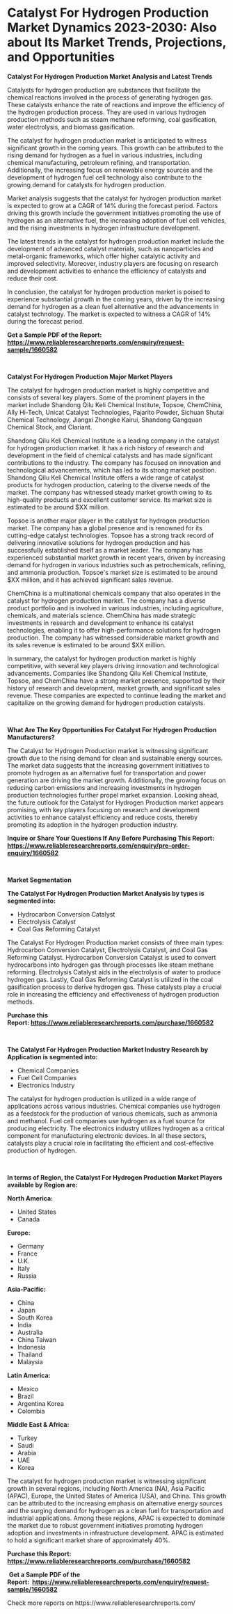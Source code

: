 <p><h1>Catalyst For Hydrogen Production Market Dynamics 2023-2030: Also about Its Market Trends, Projections, and Opportunities</h1></p><p><strong>Catalyst For Hydrogen Production Market Analysis and Latest Trends</strong></p>
<p><p>Catalysts for hydrogen production are substances that facilitate the chemical reactions involved in the process of generating hydrogen gas. These catalysts enhance the rate of reactions and improve the efficiency of the hydrogen production process. They are used in various hydrogen production methods such as steam methane reforming, coal gasification, water electrolysis, and biomass gasification.</p><p>The catalyst for hydrogen production market is anticipated to witness significant growth in the coming years. This growth can be attributed to the rising demand for hydrogen as a fuel in various industries, including chemical manufacturing, petroleum refining, and transportation. Additionally, the increasing focus on renewable energy sources and the development of hydrogen fuel cell technology also contribute to the growing demand for catalysts for hydrogen production.</p><p>Market analysis suggests that the catalyst for hydrogen production market is expected to grow at a CAGR of 14% during the forecast period. Factors driving this growth include the government initiatives promoting the use of hydrogen as an alternative fuel, the increasing adoption of fuel cell vehicles, and the rising investments in hydrogen infrastructure development.</p><p>The latest trends in the catalyst for hydrogen production market include the development of advanced catalyst materials, such as nanoparticles and metal-organic frameworks, which offer higher catalytic activity and improved selectivity. Moreover, industry players are focusing on research and development activities to enhance the efficiency of catalysts and reduce their cost.</p><p>In conclusion, the catalyst for hydrogen production market is poised to experience substantial growth in the coming years, driven by the increasing demand for hydrogen as a clean fuel alternative and the advancements in catalyst technology. The market is expected to witness a CAGR of 14% during the forecast period.</p></p>
<p><strong>Get a Sample PDF of the Report:&nbsp; <a href="https://www.reliableresearchreports.com/enquiry/request-sample/1660582">https://www.reliableresearchreports.com/enquiry/request-sample/1660582</a></strong></p>
<p>&nbsp;</p>
<p><strong>Catalyst For Hydrogen Production Major Market Players</strong></p>
<p><p>The catalyst for hydrogen production market is highly competitive and consists of several key players. Some of the prominent players in the market include Shandong Qilu Keli Chemical Institute, Topsoe, ChemChina, Ally Hi-Tech, Unicat Catalyst Technologies, Pajarito Powder, Sichuan Shutai Chemical Technology, Jiangxi Zhongke Kairui, Shandong Gangquan Chemical Stock, and Clariant.</p><p>Shandong Qilu Keli Chemical Institute is a leading company in the catalyst for hydrogen production market. It has a rich history of research and development in the field of chemical catalysts and has made significant contributions to the industry. The company has focused on innovation and technological advancements, which has led to its strong market position. Shandong Qilu Keli Chemical Institute offers a wide range of catalyst products for hydrogen production, catering to the diverse needs of the market. The company has witnessed steady market growth owing to its high-quality products and excellent customer service. Its market size is estimated to be around $XX million.</p><p>Topsoe is another major player in the catalyst for hydrogen production market. The company has a global presence and is renowned for its cutting-edge catalyst technologies. Topsoe has a strong track record of delivering innovative solutions for hydrogen production and has successfully established itself as a market leader. The company has experienced substantial market growth in recent years, driven by increasing demand for hydrogen in various industries such as petrochemicals, refining, and ammonia production. Topsoe's market size is estimated to be around $XX million, and it has achieved significant sales revenue.</p><p>ChemChina is a multinational chemicals company that also operates in the catalyst for hydrogen production market. The company has a diverse product portfolio and is involved in various industries, including agriculture, chemicals, and materials science. ChemChina has made strategic investments in research and development to enhance its catalyst technologies, enabling it to offer high-performance solutions for hydrogen production. The company has witnessed considerable market growth and its sales revenue is estimated to be around $XX million.</p><p>In summary, the catalyst for hydrogen production market is highly competitive, with several key players driving innovation and technological advancements. Companies like Shandong Qilu Keli Chemical Institute, Topsoe, and ChemChina have a strong market presence, supported by their history of research and development, market growth, and significant sales revenue. These companies are expected to continue leading the market and capitalize on the growing demand for hydrogen production catalysts.</p></p>
<p>&nbsp;</p>
<p><strong>What Are The Key Opportunities For Catalyst For Hydrogen Production Manufacturers?</strong></p>
<p><p>The Catalyst for Hydrogen Production market is witnessing significant growth due to the rising demand for clean and sustainable energy sources. The market data suggests that the increasing government initiatives to promote hydrogen as an alternative fuel for transportation and power generation are driving the market growth. Additionally, the growing focus on reducing carbon emissions and increasing investments in hydrogen production technologies further propel market expansion. Looking ahead, the future outlook for the Catalyst for Hydrogen Production market appears promising, with key players focusing on research and development activities to enhance catalyst efficiency and reduce costs, thereby promoting its adoption in the hydrogen production industry.</p></p>
<p><strong>Inquire or Share Your Questions If Any Before Purchasing This Report: <a href="https://www.reliableresearchreports.com/enquiry/pre-order-enquiry/1660582">https://www.reliableresearchreports.com/enquiry/pre-order-enquiry/1660582</a></strong></p>
<p>&nbsp;</p>
<p><strong>Market Segmentation</strong></p>
<p><strong>The Catalyst For Hydrogen Production Market Analysis by types is segmented into:</strong></p>
<p><ul><li>Hydrocarbon Conversion Catalyst</li><li>Electrolysis Catalyst</li><li>Coal Gas Reforming Catalyst</li></ul></p>
<p><p>The Catalyst For Hydrogen Production market consists of three main types: Hydrocarbon Conversion Catalyst, Electrolysis Catalyst, and Coal Gas Reforming Catalyst. Hydrocarbon Conversion Catalyst is used to convert hydrocarbons into hydrogen gas through processes like steam methane reforming. Electrolysis Catalyst aids in the electrolysis of water to produce hydrogen gas. Lastly, Coal Gas Reforming Catalyst is utilized in the coal gasification process to derive hydrogen gas. These catalysts play a crucial role in increasing the efficiency and effectiveness of hydrogen production methods.</p></p>
<p><strong>Purchase this Report:&nbsp;<a href="https://www.reliableresearchreports.com/purchase/1660582">https://www.reliableresearchreports.com/purchase/1660582</a></strong></p>
<p>&nbsp;</p>
<p><strong>The Catalyst For Hydrogen Production Market Industry Research by Application is segmented into:</strong></p>
<p><ul><li>Chemical Companies</li><li>Fuel Cell Companies</li><li>Electronics Industry</li></ul></p>
<p><p>The catalyst for hydrogen production is utilized in a wide range of applications across various industries. Chemical companies use hydrogen as a feedstock for the production of various chemicals, such as ammonia and methanol. Fuel cell companies use hydrogen as a fuel source for producing electricity. The electronics industry utilizes hydrogen as a critical component for manufacturing electronic devices. In all these sectors, catalysts play a crucial role in facilitating the efficient and cost-effective production of hydrogen.</p></p>
<p>&nbsp;</p>
<p><strong>In terms of Region, the Catalyst For Hydrogen Production Market Players available by Region are:</strong></p>
<p>
    <p> <strong> North America: </strong>
        <ul>
            <li>United States</li>
            <li>Canada</li>
        </ul>
        </p> 
    <p> <strong> Europe: </strong>
        <ul>
            <li>Germany</li>
            <li>France</li>
            <li>U.K.</li>
            <li>Italy</li>
            <li>Russia</li>
        </ul>
        </p> 
    <p> <strong> Asia-Pacific: </strong>
        <ul>
            <li>China</li>
            <li>Japan</li>
            <li>South Korea</li>
            <li>India</li>
            <li>Australia</li>
            <li>China Taiwan</li>
            <li>Indonesia</li>
            <li>Thailand</li>
            <li>Malaysia</li>
        </ul>
        </p> 
    <p> <strong> Latin America: </strong>
        <ul>
            <li>Mexico</li>
            <li>Brazil</li>
            <li>Argentina Korea</li>
            <li>Colombia</li>
        </ul>
        </p> 
    <p> <strong> Middle East & Africa: </strong>
        <ul>
            <li>Turkey</li>
            <li>Saudi</li>
            <li>Arabia</li>
            <li>UAE</li>
            <li>Korea</li>
        </ul>
    </p>
    </p>
<p><p>The catalyst for hydrogen production market is witnessing significant growth in several regions, including North America (NA), Asia Pacific (APAC), Europe, the United States of America (USA), and China. This growth can be attributed to the increasing emphasis on alternative energy sources and the surging demand for hydrogen as a clean fuel for transportation and industrial applications. Among these regions, APAC is expected to dominate the market due to robust government initiatives promoting hydrogen adoption and investments in infrastructure development. APAC is estimated to hold a significant market share of approximately 40%.</p></p>
<p><strong>Purchase this Report: <a href="https://www.reliableresearchreports.com/purchase/1660582">https://www.reliableresearchreports.com/purchase/1660582</a></strong></p>
<p>&nbsp;<strong>Get a Sample PDF of the Report:&nbsp;&nbsp;<a href="https://www.reliableresearchreports.com/enquiry/request-sample/1660582">https://www.reliableresearchreports.com/enquiry/request-sample/1660582</a></strong></p>
<p><strong></strong></p>
<p>Check more reports on https://www.reliableresearchreports.com/</p>